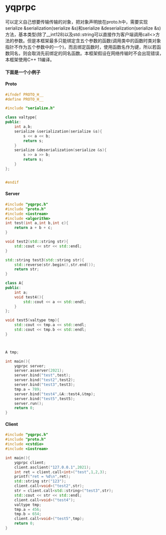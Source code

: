 # yqprpc

可以定义自己想要传输传输的对象，把对象声明放在proto.h中，需要实现 serialize &serialization(serialize &s)和serialize &deserialization(serialize &s)方法，基本类型(除了__int128)以及std::string可以直接作为客户端调用call<>方法的参数。但是本框架最多只能绑定含五个参数的函数(调用类中的函数时类对象指针不作为五个参数中的一个)，而且绑定函数时，使用函数名作为键，所以若函数同名，则会取消先前绑定的同名函数。本框架假设在网络传输时不会出现错误，本框架使用C++ 11编译。

#### 下面是一个小例子

#### Proto

```C++
#ifndef PROTO_H__
#define PROTO_H__

#include "serialize.h"

class valtype{
public:
    int a,b;
    serialize &serialization(serialize &s){
        s << a << b;
        return s;
    }
    serialize &deserialization(serialize &s){
        s >> a >> b;
        return s;
    }
};


#endif
```

#### Server

```C++
#include "yqprpc.h"
#include "proto.h"
#include <iostream>
#include <algorithm>
int test(int a,int b,int c){
    return a + b + c;
}

void test2(std::string str){
    std::cout << str << std::endl;
}

std::string test3(std::string str){
    std::reverse(str.begin(),str.end());
    return str;
}

class A{
public:
    int a;
    void test4(){
        std::cout << a << std::endl;
    }
};

void test5(valtype tmp){
    std::cout << tmp.a << std::endl;
    std::cout << tmp.b << std::endl;
}



A tmp;

int main(){
    yqprpc server;
    server.asserver(2021);
    server.bind("test",test);
    server.bind("test2",test2);
    server.bind("test3",test3);
    tmp.a = 789;
    server.bind("test4",&A::test4,&tmp);
    server.bind("test5",test5);
    server.run();
    return 0;
}
```

#### Client

```C++
#include "yqprpc.h"
#include "proto.h"
#include <cstdio>
#include <iostream>

int main(){
    yqprpc client;
    client.asclient("127.0.0.1",2021);
    int ret = client.call<int>("test",1,2,3);
    printf("ret = %d\n",ret);
    std::string str("123");
    client.call<void>("test2",str);
    str = client.call<std::string>("test3",str);
    std::cout << str << std::endl;
    client.call<void>("test4");
    valtype tmp;
    tmp.a = 456;
    tmp.b = 654;
    client.call<void>("test5",tmp);
    return 0;
}
```
